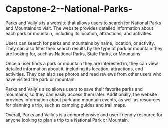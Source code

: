 # Capstone-2--National-Parks-

Parks and Vally's is a website that allows users to search for National Parks and Mountains to visit. The website provides detailed information about each park or mountain, including its location, attractions, and activities.

Users can search for parks and mountains by name, location, or activity. They can also filter their search results by the type of park or mountain they are looking for, such as National Parks, State Parks, or Mountains.

Once a user finds a park or mountain they are interested in, they can view detailed information about it, including its location, attractions, and activities. They can also see photos and read reviews from other users who have visited the park or mountain.

Parks and Vally's also allows users to save their favorite parks and mountains, so they can easily access them later. Additionally, the website provides information about park and mountain events, as well as resources for planning a trip, such as camping guides and trail maps.

Overall, Parks and Vally's is a comprehensive and user-friendly resource for anyone looking to plan a trip to a National Park or Mountain.
